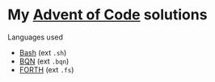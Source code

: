 
# My [Advent of Code](adventofcode.com) solutions

Languages used

- [Bash](https://www.gnu.org/software/bash/) (ext `.sh`)
- [BQN](https://mlochbaum.github.io/BQN) (ext `.bqn`)
- [FORTH](https://gforth.org) (ext `.fs`)
